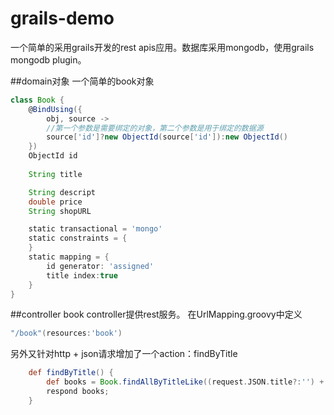 grails-demo
===========
一个简单的采用grails开发的rest apis应用。数据库采用mongodb，使用grails mongodb plugin。

##domain对象
一个简单的book对象
```groovy
class Book {
	@BindUsing({
		obj, source ->
		//第一个参数是需要绑定的对象，第二个参数是用于绑定的数据源
		source['id']?new ObjectId(source['id']):new ObjectId()
	})
	ObjectId id
	
	String title

	String descript
	double price
	String shopURL

	static transactional = 'mongo'
	static constraints = {
	}
	static mapping = {
		id generator: 'assigned'
		title index:true
	}
}
```
##controller
book controller提供rest服务。
在UrlMapping.groovy中定义
```groovy
"/book"(resources:'book')
```

另外又针对http + json请求增加了一个action：findByTitle
```groovy
	def findByTitle() {
		def books = Book.findAllByTitleLike((request.JSON.title?:'') + '%', [sort:'title',order:'desc',max:100] );
		respond books;
	}
```
